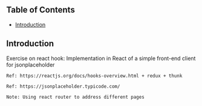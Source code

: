 ## Table of Contents

- [Introduction](#Introduction)

## Introduction

Exercise on react hook: Implementation in React of a simple front-end client for jsonplaceholder

	Ref: https://reactjs.org/docs/hooks-overview.html + redux + thunk

	Ref: https://jsonplaceholder.typicode.com/
	 
	Note: Using react router to address different pages
	 



